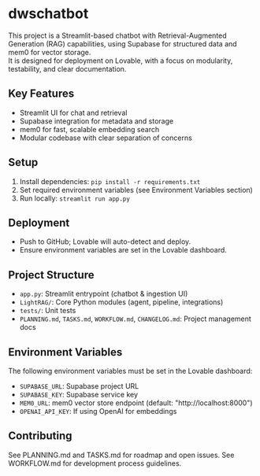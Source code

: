 
# dwschatbot

This project is a Streamlit-based chatbot with Retrieval-Augmented Generation (RAG) capabilities, using Supabase for structured data and mem0 for vector storage.  
It is designed for deployment on Lovable, with a focus on modularity, testability, and clear documentation.

## Key Features
- Streamlit UI for chat and retrieval
- Supabase integration for metadata and storage
- mem0 for fast, scalable embedding search
- Modular codebase with clear separation of concerns

## Setup
1. Install dependencies: `pip install -r requirements.txt`
2. Set required environment variables (see Environment Variables section)
3. Run locally: `streamlit run app.py`

## Deployment
- Push to GitHub; Lovable will auto-detect and deploy.
- Ensure environment variables are set in the Lovable dashboard.

## Project Structure
- `app.py`: Streamlit entrypoint (chatbot & ingestion UI)
- `LightRAG/`: Core Python modules (agent, pipeline, integrations)
- `tests/`: Unit tests
- `PLANNING.md`, `TASKS.md`, `WORKFLOW.md`, `CHANGELOG.md`: Project management docs

## Environment Variables
The following environment variables must be set in the Lovable dashboard:

- `SUPABASE_URL`: Supabase project URL
- `SUPABASE_KEY`: Supabase service key
- `MEM0_URL`: mem0 vector store endpoint (default: "http://localhost:8000")
- `OPENAI_API_KEY`: If using OpenAI for embeddings

## Contributing
See PLANNING.md and TASKS.md for roadmap and open issues.
See WORKFLOW.md for development process guidelines.

